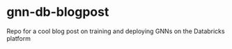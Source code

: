 # gnn-db-blogpost
Repo for a cool blog post on training and deploying GNNs on the Databricks platform
